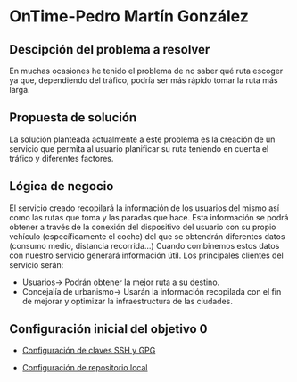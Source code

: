 # OnTime-Pedro Martín González
## Descipción del problema a resolver
En muchas ocasiones he tenido el problema de no saber qué ruta escoger ya que, dependiendo del tráfico, podría ser más rápido tomar la ruta más larga.
 
## Propuesta de solución
La solución planteada actualmente a este problema es la creación de un servicio que permita al usuario planificar su ruta teniendo en cuenta el tráfico y diferentes factores.

## Lógica de negocio
El servicio creado recopilará la información de los usuarios del mismo así como las rutas que toma y las paradas que hace. Esta información se podrá obtener a través de la conexión del dispositivo del usuario con su propio vehículo (específicamente el coche) del que se obtendrán diferentes datos (consumo medio, distancia recorrida...) Cuando combinemos estos datos con nuestro servicio generará información útil.
Los principales clientes del servicio serán:
* Usuarios-> Podrán obtener la mejor ruta a su destino.
* Concejalía de urbanismo-> Usarán la información recopilada con el fin de mejorar y optimizar la infraestructura de las ciudades.

## Configuración inicial del objetivo 0
* [Configuración de claves SSH y GPG](/docs/Captura%20de%20Pantalla%202022-09-15%20a%20las%2011.31.04.png)

* [Configuración de repositorio local](/docs/Captura%20de%20Pantalla%202022-09-16%20a%20las%2019.31.40.png)